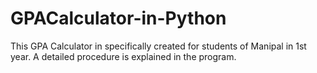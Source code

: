 # GPACalculator-in-Python
This GPA Calculator in specifically created for students of Manipal in 1st year.
A detailed procedure is explained in the program.
